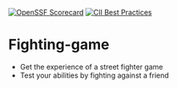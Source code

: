[![OpenSSF Scorecard](htt‌ps://api.securityscorecards.dev/projects/github.com/HDramire/fighting-game/badge)](htt‌ps://securityscorecards.dev/viewer/?uri=github.com/HDramire/fighting-game)
[![CII Best Practices](https://bestpractices.coreinfrastructure.org/projects/4486/badge)](https://www.bestpractices.dev/en/projects/10295)

# Fighting-game
* Get the experience of a street fighter game
* Test your abilities by fighting against a friend
